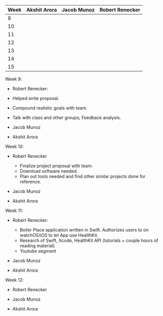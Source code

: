 | Week | Akshit Arora | Jacob Munoz | Robert Renecker |
|------|--------------|-------------|-----------------|
| 9    |              |             |                 |
| 10   |              |             |                 |
| 11   |              |             |                 |
| 12   |              |             |                 |
| 13   |              |             |                 |
| 14   |              |             |                 |
| 15   |              |             |                 |



Week 9:
 - Robert Renecker:
  - Helped write proposal.
  - Compound realistic goals with team.
  - Talk with class and other groups; Feedback analysis.

 - Jacob Munoz

 - Akshit Arora

 Week 10:
  - Robert Renecker
    - Finalize project proposal with team.
    - Download software needed.
    - Plan out tools needed and find other similar projects done for reference. 

  - Jacob Munoz

  - Akshit Arora



Week 11:

- Robert Renecker:
  - Boiler Place application written in Swift. Authorizes users to on watchOS/iOS to let App use HealthKit.
  - Research of Swift, Xcode, HealthKit API (tutorials + couple hours of reading material)
  - Youtube segment

- Jacob Munoz

- Akshit Arora


Week 12:
 - Robert Renecker

 - Jacob Munoz

 - Akshit Arora
